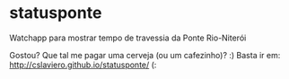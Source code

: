 # statusponte
Watchapp para mostrar tempo de travessia da Ponte Rio-Niterói

Gostou? Que tal me pagar uma cerveja (ou um cafezinho)? :) Basta ir em: http://cslaviero.github.io/statusponte/ (:
